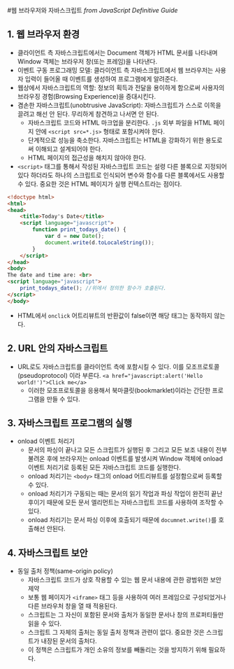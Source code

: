 #웹 브라우저와 자바스크립트
_from JavaScript Definitive Guide_

## 1. 웹 브라우저 환경
- 클라이언트 측 자바스크립트에서는 Document 객체가 HTML 문서를 나타내며 Window 객체는 브라우저 창(또는 프레임)을 나타낸다.
- 이벤트 구동 프로그래밍 모델: 클라이언트 측 자바스크립트에서 웹 브라우저는 사용자 입력이 들어올 때 이벤트를 생성하여 프로그램에게 알려준다.
- 웹상에서 자바스크립트의 역할: 정보의 획득과 전달을 용이하게 함으로써 사용자의 브라우징 경험(Browsing Experience)을 증대시킨다.
- 겸손한 자바스크립트(unobtrusive JavaScript): 자바스크립트가 스스로 이목을 끌려고 해선 안 된다. 무리하게 참견하고 나서면 안 된다.
    - 자바스크립트 코드와  HTML 마크업을 분리한다. `.js` 외부 파일을 HTML 페이지 안에 `<script src=*.js>` 형태로 포함시켜야 한다.
    - 단계적으로 성능을 축소한다. 자바스크립트는 HTML을 강화하기 위한 용도로써 이해되고 설계되어야 한다.
    - HTML 페이지의 접근성을 해치지 않아야 한다.
- `<script>` 태그를 통해서 작성된 자바스크립트 코드는 설령 다른 블록으로 지정되어 있다 하더라도 하나의 스크립트로 인식되어 변수와 함수를 다른 블록에서도 사용할 수 있다. 중요한 것은 HTML 페이지가 실행 컨텍스트라는 점이다.
```HTML
<!doctype html>
<html>
<head>
    <title>Today's Date</title>
    <script language="javascript">
        function print_todays_date() {
            var d = new Date();
            document.write(d.toLocaleString());
        }
    </script>
</head>
<body>
The date and time are: <br>
<script language="javascript">
    print_todays_date(); //위에서 정의한 함수가 호출된다.
</script>
</body>
```

- HTML에서 `onclick` 어트리뷰트의 반환값이 false이면 해당 태그는 동작하지 않는다.


## 2. URL 안의 자바스크립트
- URL로도 자바스크립트를 클라이언트 측에 포함시킬 수 있다. 이를 모조프로토콜(pseudoprotocol) 이라 부른다. `<a href="javascript:alert('Hello world!')">Click me</a>`
    - 이러한 모조프로토콜을 응용해서 북마클릿(bookmarklet)이라는 간단한 프로그램을 만들 수 있다.


## 3. 자바스크립트 프로그램의 실행
- onload 이벤트 처리기
    - 문서의 파싱이 끝나고 모든 스크립트가 실행된 후 그리고 모든 보조 내용이 전부 불려온 후에 브라우저는 onload 이벤트를 발생시켜 Window 객체에 onload 이벤트 처리기로 등록된 모든 자바스크립트 코드를 실행한다.
    - onload 처리기는 `<body>` 태그의 onload 어트리뷰트를 설정함으로써 등록할 수 있다. 
    - onload 처리기가 구동되는 때는 문서의 읽기 작업과 파싱 작업이 완전히 끝난 후이기 때문에 모든 문서 엘리먼트는 자바스크립트 코드를 사용하여 조작할 수 있다.
    - onload 처리기는 문서 파싱 이후에 호출되기 때문에 `documnet.write()`를 호출해선 안된다.
    
 
## 4. 자바스크립트 보안
- 동일 출처 정책(same-origin policy)
    - 자바스크립트 코드가 상호 작용할 수 있는 웹 문서 내용에 관한 광범위한 보안 제약
    - 보통 웹 페이지가 `<iframe>` 태그 등을 사용하여 여러 프레임으로 구성되었거나 다른 브라우처 창을 열 때 적용된다. 
    - 스크립트는 그 자신이 포함된 문서와 출처가 동일한 문서나 창의 프로퍼티들만 읽을 수 있다. 
    - 스크립트 그 자체의 출처는 동일 출처 정책과 관련이 없다. 중요한 것은 스크립트가 내장된 문서의 출처다. 
    - 이 정책은 스크립트가 개인 소유의 정보를 빼돌리는 것을 방지하기 위해 필요하다.
    